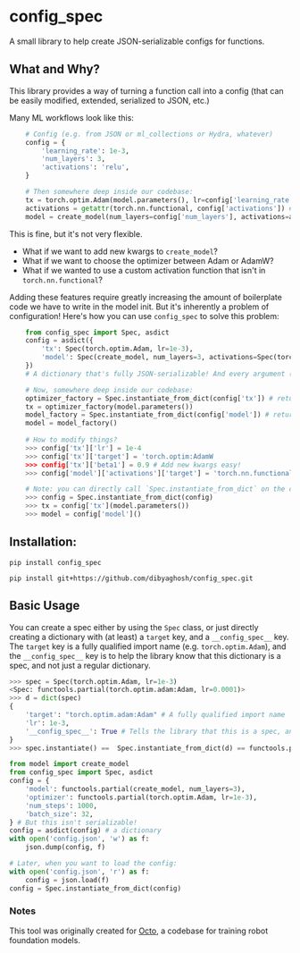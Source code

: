 # config_spec

A small library to help create JSON-serializable configs for functions. 

## What and Why?

This library provides a way of turning a function call into a config (that can be easily modified, extended, serialized to JSON, etc.)

Many ML workflows look like this:
    
```python
    # Config (e.g. from JSON or ml_collections or Hydra, whatever)
    config = {
        'learning_rate': 1e-3,
        'num_layers': 3,
        'activations': 'relu',
    }

    # Then somewhere deep inside our codebase:
    tx = torch.optim.Adam(model.parameters(), lr=config['learning_rate'])
    activations = getattr(torch.nn.functional, config['activations']) # e.g. torch.nn.functional.relu
    model = create_model(num_layers=config['num_layers'], activations=activations) 
```

This is fine, but it's not very flexible. 
- What if we want to add new kwargs to `create_model`?
- What if we want to choose the optimizer between Adam or AdamW?
- What if we wanted to use a custom activation function that isn't in `torch.nn.functional`? 

Adding these features require greatly increasing the amount of boilerplate code we have to write in the model init. But it's inherently a problem of configuration! Here's how you can use `config_spec` to solve this problem:

```python
    from config_spec import Spec, asdict
    config = asdict({
        'tx': Spec(torch.optim.Adam, lr=1e-3),
        'model': Spec(create_model, num_layers=3, activations=Spec(torch.nn.functional.relu)),
    })
    # A dictionary that's fully JSON-serializable! And every argument (e.g. which optimizer, activation function, etc.) is specified in the config, and overridable

    # Now, somewhere deep inside our codebase:
    optimizer_factory = Spec.instantiate_from_dict(config['tx']) # returns functools.partial(torch.optim.Adam, lr=1e-3)
    tx = optimizer_factory(model.parameters())
    model_factory = Spec.instantiate_from_dict(config['model']) # returns functools.partial(create_model, num_layers=3, activations=torch.nn.functional.relu)
    model = model_factory()
    
    # How to modify things?
    >>> config['tx']['lr'] = 1e-4
    >>> config['tx']['target'] = 'torch.optim:AdamW
    >>> config['tx']['beta1'] = 0.9 # Add new kwargs easy!
    >>> config['model']['activations']['target'] = 'torch.nn.functional:gelu'

    # Note: you can directly call `Spec.instantiate_from_dict` on the config dictionary (this will recursively instantiate all the specs in the config)
    >>> config = Spec.instantiate_from_dict(config)
    >>> tx = config['tx'](model.parameters())
    >>> model = config['model']()


```

## Installation:

```
pip install config_spec 
```

```
pip install git+https://github.com/dibyaghosh/config_spec.git
```

## Basic Usage

You can create a spec either by using the `Spec` class, or just directly creating a dictionary with (at least) a `target` key, and a `__config_spec__` key. The `target` key is a fully qualified import name (e.g. `torch.optim.Adam`), and the `__config_spec__` key is to help the library know that this dictionary is a spec, and not just a regular dictionary.

```python
>>> spec = Spec(torch.optim.Adam, lr=1e-3)
<Spec: functools.partial(torch.optim.adam:Adam, lr=0.0001)>
>>> d = dict(spec)
{
    'target': "torch.optim.adam:Adam" # A fully qualified import name
    'lr': 1e-3,
    '__config_spec__': True # Tells the library that this is a spec, and not just a regular dictionary
}
>>> spec.instantiate() ==  Spec.instantiate_from_dict(d) == functools.partial(torch.optim.Adam, lr=1e-3)
```

```python
from model import create_model
from config_spec import Spec, asdict
config = {
    'model': functools.partial(create_model, num_layers=3),
    'optimizer': functools.partial(torch.optim.Adam, lr=1e-3),
    'num_steps': 1000,
    'batch_size': 32,
} # But this isn't serializable!
config = asdict(config) # a dictionary
with open('config.json', 'w') as f:
    json.dump(config, f)

# Later, when you want to load the config:
with open('config.json', 'r') as f:
    config = json.load(f)
config = Spec.instantiate_from_dict(config)
```


### Notes

This tool was originally created for [Octo](https://github.com/octo-models/octo), a codebase for training robot foundation models.